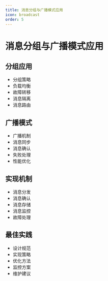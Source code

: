 ```yaml
---
title: 消息分组与广播模式应用
icon: broadcast
order: 5
---
```


# 消息分组与广播模式应用

## 分组应用
- 分组策略
- 负载均衡
- 故障转移
- 消息隔离
- 消息路由

## 广播模式
- 广播机制
- 消息同步
- 消息确认
- 失败处理
- 性能优化

## 实现机制
- 消息分发
- 消息确认
- 消息存储
- 消息监控
- 故障处理

## 最佳实践
- 设计规范
- 实现策略
- 优化方法
- 监控方案
- 维护建议
